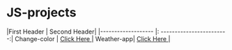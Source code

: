 # JS-projects

|First Header        |             Second Header|
|------------------- |: ------------------------:|
Change-color | <a href=https://rishgod.github.io/JS-projects/Change-color/index /> Click Here </a>|
Weather-app| <a href=https://rishgod.github.io/JS-projects/Weather-app/index /> Click Here </a>|
